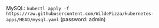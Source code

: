 MySQL:
```kubectl apply -f https://raw.githubusercontent.com/WildePizza/kubernetes-apps/HEAD/mysql.yaml``` (password: admin)
